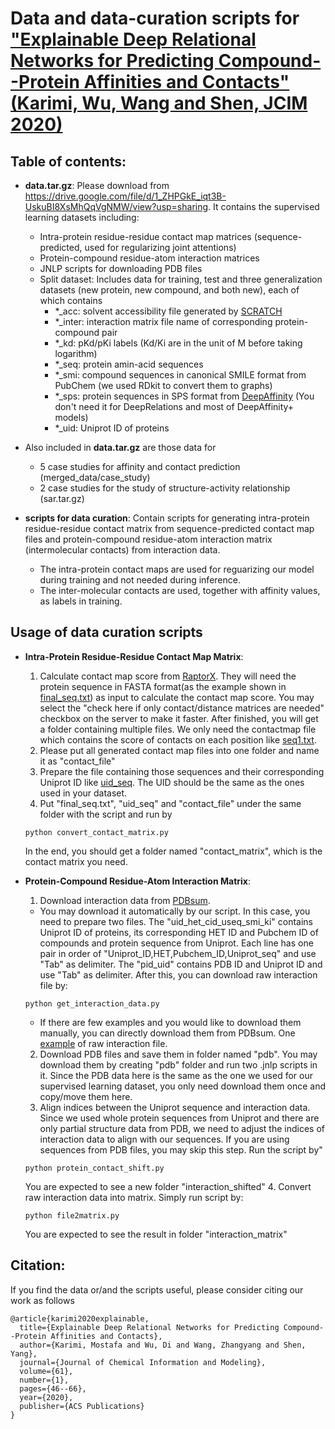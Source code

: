 # Data and data-curation scripts for ["Explainable Deep Relational Networks for Predicting Compound--Protein Affinities and Contacts" (Karimi, Wu, Wang and Shen, JCIM 2020)](https://pubs.acs.org/doi/abs/10.1021/acs.jcim.0c00866)

## Table of contents:
* **data.tar.gz**: Please download from https://drive.google.com/file/d/1_ZHPGkE_iqt3B-UskuBI8XsMhQqVgNMW/view?usp=sharing. It contains the supervised learning datasets including:
  * Intra-protein residue-residue contact map matrices (sequence-predicted, used for regularizing joint attentions)
  * Protein-compound residue-atom interaction matrices
  * JNLP scripts for downloading PDB files
  * Split dataset: Includes data for training, test and three generalization datasets (new protein, new compound, and both new), each of which contains 
    * *_acc: solvent accessibility file generated by [SCRATCH](http://scratch.proteomics.ics.uci.edu/)
    * *_inter: interaction matrix file name of corresponding protein-compound pair
    * *_kd: pKd/pKi labels (Kd/Ki are in the unit of M before taking logarithm) 
    * *_seq: protein amin-acid sequences
    * *_smi: compound sequences in canonical SMILE format from PubChem (we used RDkit to convert them to graphs)
    * *_sps: protein sequences in SPS format from [DeepAffinity](https://github.com/Shen-Lab/DeepAffinity) (You don't need it for DeepRelations and most of DeepAffinity+ models)
    * *_uid: Uniprot ID of proteins 
    
* Also included in **data.tar.gz** are those data for 
   * 5 case studies for affinity and contact prediction (merged_data/case_study)
   * 2 case studies for the study of structure-activity relationship (sar.tar.gz)
    
* **scripts for data curation**: Contain scripts for generating intra-protein residue-residue contact matrix from sequence-predicted contact map files and protein-compound residue-atom interaction matrix (intermolecular contacts) from interaction data.  
   * The intra-protein contact maps are used for reguarizing our model during training and not needed during inference.  
   * The inter-molecular contacts are used, together with affinity values, as labels in training.  

## Usage of data curation scripts
* **Intra-Protein Residue-Residue Contact Map Matrix**:
  1. Calculate contact map score from [RaptorX](http://raptorx.uchicago.edu/ContactMap/). They will need the protein sequence in FASTA format(as the example shown in [final_seq.txt](./final_seq.txt)) as input to calculate the contact map score. You may select the "check here if only contact/distance matrices are needed" checkbox on the server to make it faster. After finished, you will get a folder containing multiple files. We only need the contactmap file which contains the score of contacts on each position like [seq1.txt](./seq1.txt).
  2. Please put all generated contact map files into one folder and name it as "contact_file"
  3. Prepare the file containing those sequences and their corresponding Uniprot ID like [uid_seq](./uid_seq). The UID should be the same as the ones used in your dataset.
  4. Put "final_seq.txt", "uid_seq" and "contact_file" under the same folder with the script and run by
  ```
  python convert_contact_matrix.py
  ```
  In the end, you should get a folder named "contact_matrix", which is the contact matrix you need.  

* **Protein-Compound Residue-Atom Interaction Matrix**:
  1. Download interaction data from [PDBsum](http://www.ebi.ac.uk/thornton-srv/databases/cgi-bin/pdbsum/GetPage.pl?pdbcode=index.html). 
   * You may download it automatically by our script. In this case, you need to prepare two files. The "uid_het_cid_useq_smi_ki" contains Uniprot ID of proteins, its corresponding HET ID and Pubchem ID of compounds and protein sequence from Uniprot. Each line has one pair in order of "Uniprot_ID,HET,Pubchem_ID,Uniprot_seq" and use "Tab" as delimiter. The "pid_uid" contains PDB ID and Uniprot ID and use "Tab" as delimiter. After this, you can download raw interaction file by:
    ```
    python get_interaction_data.py
    ```
   * If there are few examples and you would like to download them manually, you can directly download them from PDBsum. One [example](http://www.ebi.ac.uk/thornton-srv/databases/cgi-bin/pdbsum/GetLigInt.pl?pdb=1kfv&ligtype=01&ligno=01) of raw interaction file.
  2. Download PDB files and save them in folder named "pdb". You may download them by creating "pdb" folder and run two .jnlp scripts in it. Since the PDB data here is the same as the one we used for our supervised learning dataset, you only need download them once and copy/move them here.
  3. Align indices between the Uniprot sequence and interaction data. Since we used whole protein sequences from Uniprot and there are only partial structure data from PDB, we need to adjust the indices of interaction data to align with our sequences. If you are using sequences from PDB files, you may skip this step. Run the script by"
   ```
   python protein_contact_shift.py
   ```
  You are expected to see a new folder "interaction_shifted"
  4. Convert raw interaction data into matrix. Simply run script by:
   ```
   python file2matrix.py
   ```
  You are expected to see the result in folder "interaction_matrix"
  
  
## Citation:
If you find the data or/and the scripts useful, please consider citing our work as follows 

```
@article{karimi2020explainable,
  title={Explainable Deep Relational Networks for Predicting Compound--Protein Affinities and Contacts},
  author={Karimi, Mostafa and Wu, Di and Wang, Zhangyang and Shen, Yang},
  journal={Journal of Chemical Information and Modeling},
  volume={61},
  number={1},
  pages={46--66},
  year={2020},
  publisher={ACS Publications}
}
```
